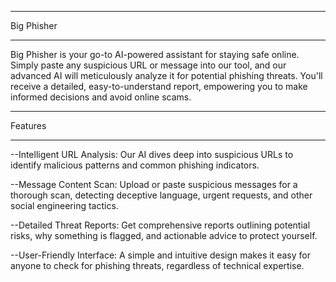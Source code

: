 ______________
Big Phisher
______________
Big Phisher is your go-to AI-powered assistant for staying safe online. Simply paste any suspicious URL or message into our tool, and our advanced AI will meticulously analyze it for potential phishing threats. You'll receive a detailed, easy-to-understand report, empowering you to make informed decisions and avoid online scams.




__________
Features
___________
--Intelligent URL Analysis: Our AI dives deep into suspicious URLs to identify malicious patterns and common phishing indicators.

--Message Content Scan: Upload or paste suspicious messages for a thorough scan, detecting deceptive language, urgent requests, and other social engineering tactics.

--Detailed Threat Reports: Get comprehensive reports outlining potential risks, why something is flagged, and actionable advice to protect yourself.

--User-Friendly Interface: A simple and intuitive design makes it easy for anyone to check for phishing threats, regardless of technical expertise.
